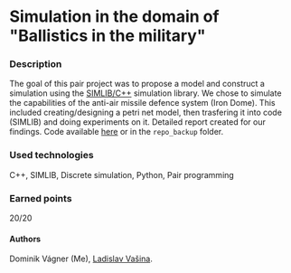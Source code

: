 # Simulation in the domain of "Ballistics in the military"

### Description
The goal of this pair project was to propose a model and construct a simulation using the [SIMLIB/C++](https://www.fit.vutbr.cz/~peringer/SIMLIB/) simulation library.
We chose to simulate the capabilities of the anti-air missile defence system (Iron Dome).
This included creating/designing a petri net model, then trasfering it into code (SIMLIB) and doing experiments on it.
Detailed report created for our findings.
Code available [here](https://github.com/IMS-20222/ims) or in the `repo_backup` folder.

### Used technologies
C++, SIMLIB, Discrete simulation, Python, Pair programming

### Earned points
20/20

#### Authors
Dominik Vágner (Me),
[Ladislav Vašina](https://github.com/LadislavVasina1).
